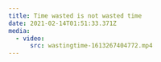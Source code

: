 ```yaml
---
title: Time wasted is not wasted time
date: 2021-02-14T01:51:33.371Z
media:
  - video:
      src: wastingtime-1613267404772.mp4
---
```


